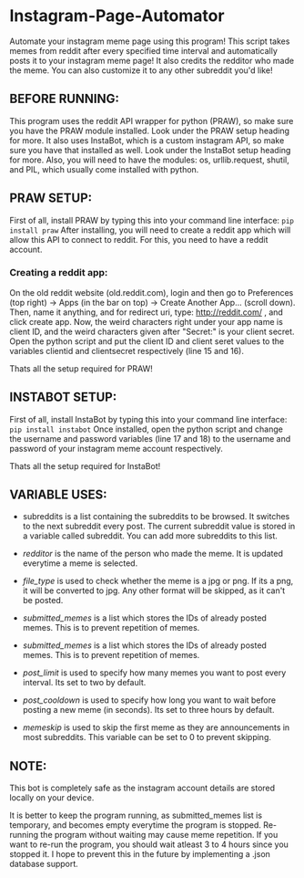 # Instagram-Page-Automator
Automate your instagram meme page using this program! This script takes memes from reddit after every specified time interval and automatically posts it to your instagram meme page! It also credits the redditor who made the meme. You can also customize it to any other subreddit you'd like!

## BEFORE RUNNING:
This program uses the reddit API wrapper for python (PRAW), so make sure you have the PRAW module installed. Look under the PRAW setup heading for more. 
It also uses InstaBot, which is a custom instagram API, so make sure you have that installed as well. Look under the InstaBot setup heading for more.
Also, you will need to have the modules: os, urllib.request, shutil, and PIL, which usually come installed with python.

## PRAW SETUP:
First of all, install PRAW by typing this into your command line interface:  ``pip install praw``
After installing, you will need to create a reddit app which will allow this API to connect to reddit.
For this, you need to have a reddit account. 

### Creating a reddit app:

On the old reddit website (old.reddit.com), login and then go to Preferences (top right) -> Apps (in the bar on top) -> Create Another App... (scroll down).
Then, name it anything, and for redirect uri, type: http://reddit.com/ , and click create app.
Now, the weird characters right under your app name is client ID, and the weird characters given after "Secret:" is your client secret. Open the python script and put the client ID and client seret values to the variables clientid and clientsecret respectively (line 15 and 16).

Thats all the setup required for PRAW!

## INSTABOT SETUP:
First of all, install InstaBot by typing this into your command line interface: ``pip install instabot``
Once installed, open the python script and change the username and password variables (line 17 and 18) to the username and password of your instagram meme account respectively.

Thats all the setup required for InstaBot!

## VARIABLE USES:
* subreddits is a list containing the subreddits to be browsed. It switches to the next subreddit every post. The current subreddit value is stored in a variable called subreddit. You can add more subreddits to this list.

* *redditor* is the name of the person who made the meme. It is updated everytime a meme is selected.

* *file_type* is used to check whether the meme is a jpg or png. If its a png, it will be converted to jpg. Any other format will be skipped, as it can't be posted.

* *submitted_memes* is a list which stores the IDs of already posted memes. This is to prevent repetition of memes.

* *submitted_memes* is a list which stores the IDs of already posted memes. This is to prevent repetition of memes.

* *post_limit* is used to specify how many memes you want to post every interval. Its set to two by default.

* *post_cooldown* is used to specify how long you want to wait before posting a new meme (in seconds). Its set to three hours by default.

* *memeskip* is used to skip the first meme as they are announcements in most subreddits. This variable can be set to 0 to prevent skipping.

## NOTE:
This bot is completely safe as the instagram account details are stored locally on your device.

It is better to keep the program running, as submitted_memes list is temporary, and becomes empty everytime the program is stopped. Re-running the program without waiting may cause meme repetition. If you want to re-run the program, you should wait atleast 3 to 4 hours since you stopped it. I hope to prevent this in the future by implementing a .json database support.
                 
